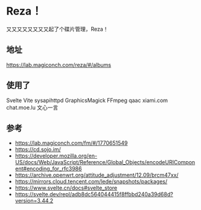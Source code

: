 # Reza！

又又又又又又又又起了个碟片管理，Reza！

## 地址
https://lab.magiconch.com/reza/#/albums

## 使用了

Svelte
Vite 
sysapihttpd
GraphicsMagick
FFmpeg
qaac
xiami.com
chat.moe.lu
文心一言



## 参考
 - https://lab.magiconch.com/fm/#/1770651549
 - https://cd.sojo.im/
 - https://developer.mozilla.org/en-US/docs/Web/JavaScript/Reference/Global_Objects/encodeURIComponent#encoding_for_rfc3986
 - https://archive.openwrt.org/attitude_adjustment/12.09/brcm47xx/
 - https://mirrors.cloud.tencent.com/lede/snapshots/packages/
 - https://www.svelte.cn/docs#svelte_store
 - https://svelte.dev/repl/adb8dc564044415f8ffbbd240a39d68d?version=3.44.2